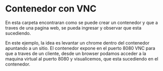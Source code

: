 Contenedor con VNC
=

En esta carpeta encontraran como se puede crear un contenedor y que a traves de una pagina web, se pueda ingresar y observar que esta sucediendo.

En este ejemplo, la idea es levantar un chrome dentro del contenedor apuntando a un sitio. El contenedor expone en el puerto 8080 VNC para que a traves de un cliente, desde un browser podamos acceder a la maquina virtual al puerto 8080 y visualicemos, que esta sucediendo en el contenedor.
